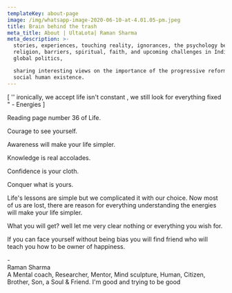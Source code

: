 ```yaml
---
templateKey: about-page
image: /img/whatsapp-image-2020-06-10-at-4.01.05-pm.jpeg
title: Brain behind the trash
meta_title: About | UltaLota| Raman Sharma
meta_description: >-
  stories, experiences, touching reality, ignorances, the psychology behind,
  religion, barriers, spiritual, faith, and upcoming challenges in Indian and
  global politics,

  sharing interesting views on the importance of the progressive reforms in
  social human existence.
---
```

\[ '' ironically, we accept life isn't constant , we still look for everything fixed " - Energies ]

Reading page number 36 of Life. 

Courage to see yourself.

Awareness will make your life simpler.

Knowledge is real accolades.

Confidence is your cloth.

Conquer what is yours.

Life's lessons are simple but we complicated it with our choice. Now most of us are lost, there are reason for everything understanding the energies will make your life simpler. 

What you will get? well let me very clear nothing or everything you wish for.

If you can face yourself without being bias you will find friend who will teach you how to be owner of happiness.

\- \
Raman Sharma\
A Mental coach, Researcher, Mentor, Mind sculpture, Human, Citizen, Brother, Son, a Soul & Friend. I'm good and trying to be good